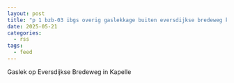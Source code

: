 ```yaml
---
layout: post
title: "p 1 bzb-03 ibgs overig gaslekkage buiten eversdijkse bredeweg kapelle 194995 194931"
date: 2025-05-21
categories: 
  - rss
tags: 
  - feed
---
```


Gaslek op Eversdijkse Bredeweg in Kapelle
